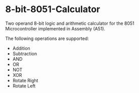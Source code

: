 # 8-bit-8051-Calculator
Two operand 8-bit logic and arithmetic calculator for the 8051 Microcontroller implemented in Assembly (A51).

The following operations are supported:
- Addition
- Subtraction
- AND
- OR
- NOT
- XOR
- Rotate Right
- Rotate Left
